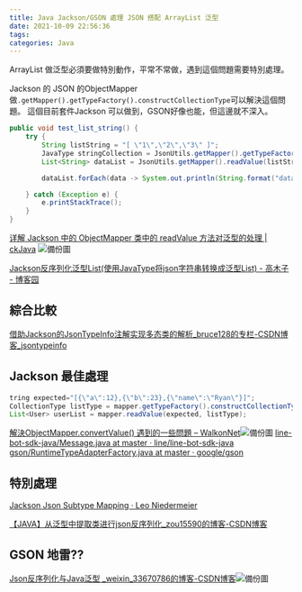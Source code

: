 ```yaml
---
title: Java Jackson/GSON 處理 JSON 搭配 ArrayList 泛型
date: 2021-10-09 22:56:36
tags:
categories: Java
---
```


ArrayList 做泛型必須要做特別動作，平常不常做，遇到這個問題需要特別處理。

Jackson 的 JSON 的ObjectMapper 做`.getMapper().getTypeFactory().constructCollectionType`可以解決這個問題。 這個目前套件Jackson 可以做到，GSON好像也能，但這邊就不深入。

<!--more-->

```java
public void test_list_string() {
    try {
        String listString = "[ \"1\",\"2\",\"3\" ]";
        JavaType stringCollection = JsonUtils.getMapper().getTypeFactory().constructCollectionType(List.class, String.class);
        List<String> dataList = JsonUtils.getMapper().readValue(listString, stringCollection);

        dataList.forEach(data -> System.out.println(String.format("data:%s", data)));

    } catch (Exception e) {
        e.printStackTrace();
    }
}
```

[详解 Jackson 中的 ObjectMapper 类中的 readValue 方法对泛型的处理 | ckJava](http://ckjava.com/2020/06/15/Jackson-ObjectMapper-readValue-practice/) ![備份圖](https://i.imgur.com/Azta6Lb.png)

[Jackson反序列化泛型List(使用JavaType将json字符串转换成泛型List) - 高木子 - 博客园](https://www.cnblogs.com/gaomanito/p/9591730.html)


## 綜合比較

[借助Jackson的JsonTypeInfo注解实现多态类的解析_bruce128的专栏-CSDN博客_jsontypeinfo](https://blog.csdn.net/bruce128/article/details/80298808)

## Jackson 最佳處理


```java
tring expected="[{\"a\":12},{\"b\":23},{\"name\":\"Ryan\"}]";
CollectionType listType = mapper.getTypeFactory().constructCollectionType(ArrayList.class, User.class);
List<User> userList = mapper.readValue(expected, listType);
```

[解決ObjectMapper.convertValue() 遇到的一些問題 – WalkonNet](https://walkonnet.com/archives/337448)![備份圖](https://i.imgur.com/I0bzO8m.png)
[line-bot-sdk-java/Message.java at master · line/line-bot-sdk-java](https://github.com/line/line-bot-sdk-java/blob/master/line-bot-model/src/main/java/com/linecorp/bot/model/message/Message.java)
[gson/RuntimeTypeAdapterFactory.java at master · google/gson](https://github.com/google/gson/blob/master/extras/src/main/java/com/google/gson/typeadapters/RuntimeTypeAdapterFactory.java)


## 特別處理
[Jackson Json Subtype Mapping · Leo Niedermeier](https://leoniedermeier.github.io/docs/java/snippets/java_misc/jackson_polymorphic.html)

[【JAVA】从泛型中提取类进行json反序列化_zou15590的博客-CSDN博客](https://blog.csdn.net/zou15590/article/details/95197681)


## GSON 地雷??

[Json反序列化与Java泛型 _weixin_33670786的博客-CSDN博客](https://blog.csdn.net/weixin_33670786/article/details/89538818)![備份圖](https://i.imgur.com/8VFQk9Y.png)
